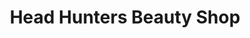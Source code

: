 ---
title: "Head Hunters Beauty Shop"
url: /pilot-mountain/head-hunters-beauty-shop/
shop: beauty
---